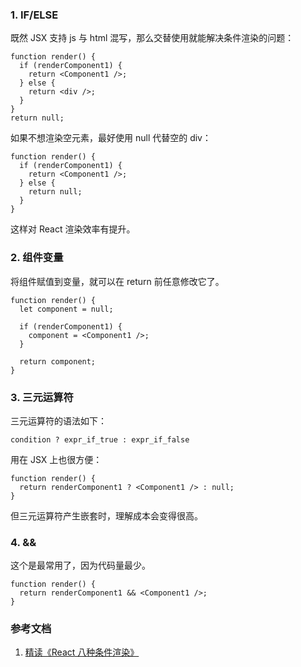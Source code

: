 ### 1. IF/ELSE
既然 JSX 支持 js 与 html 混写，那么交替使用就能解决条件渲染的问题：

```
function render() {
  if (renderComponent1) {
    return <Component1 />;
  } else {
    return <div />;
  }
}
return null;
```
如果不想渲染空元素，最好使用 null 代替空的 div：

```
function render() {
  if (renderComponent1) {
    return <Component1 />;
  } else {
    return null;
  }
}
```
这样对 React 渲染效率有提升。
### 2. 组件变量
将组件赋值到变量，就可以在 return 前任意修改它了。

```
function render() {
  let component = null;

  if (renderComponent1) {
    component = <Component1 />;
  }

  return component;
}
```
### 3. 三元运算符
三元运算符的语法如下：

```
condition ? expr_if_true : expr_if_false
```
用在 JSX 上也很方便：

```
function render() {
  return renderComponent1 ? <Component1 /> : null;
}
```
但三元运算符产生嵌套时，理解成本会变得很高。
### 4. &&
这个是最常用了，因为代码量最少。

```
function render() {
  return renderComponent1 && <Component1 />;
}
```
### 参考文档
1. [精读《React 八种条件渲染》](https://zhuanlan.zhihu.com/p/38220426)